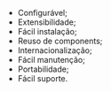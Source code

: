 - Configurável;
- Extensibilidade;
- Fácil instalação;
- Reuso de components;
- Internacionalização;
- Fácil manutenção;
- Portabilidade;
- Fácil suporte.